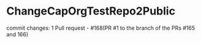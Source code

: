 # ChangeCapOrgTestRepo2Public

commit changes: 1
Pull request - #168(PR #1 to the branch of the PRs #165 and 166)
